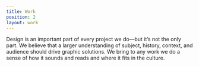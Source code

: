 ```yaml
---
title: Work
position: 2
layout: work
---
```


Design is an important part of every project we do—but it’s not the only part. We believe that a larger understanding of subject, history, context, and audience should drive graphic solutions. We bring to any work we do a sense of how it sounds and reads and where it fits in the culture.
